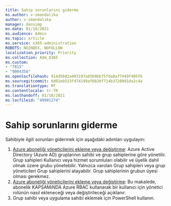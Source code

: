 ```yaml
---
title: Sahip sorunlarını giderme
ms.author: v-smandalika
author: v-smandalika
manager: dansimp
ms.date: 01/16/2021
ms.audience: Admin
ms.topic: article
ms.service: o365-administration
ROBOTS: NOINDEX, NOFOLLOW
localization_priority: Priority
ms.collection: Adm_O365
ms.custom:
- "7815"
- "9004358"
ms.openlocfilehash: 914d5682a403197a8569bb75fda8a77449f485f6
ms.sourcegitcommit: 6d02eb533fd74199af6b20f714b3720991da2c4a
ms.translationtype: MT
ms.contentlocale: tr-TR
ms.lasthandoff: 01/18/2021
ms.locfileid: "49901274"
---
```

# <a name="troubleshoot-owner-issues"></a>Sahip sorunlarını giderme

Sahibiyle ilgili sorunları gidermek için aşağıdaki adımları uygulayın:

1. [Azure aboneliği yöneticilerini ekleme veya değiştirme](https://docs.microsoft.com/azure/active-directory/fundamentals/active-directory-accessmanagement-managing-group-owners): Azure Active Directory (Azure AD) gruplarının sahibi ve grup sahiplerine göre yönetilir. Grup sahipleri Kullanıcı veya hizmet sorumluları olabilir ve üyelik dahil olmak üzere grubu yönetebilir. Yalnızca varolan Grup sahipleri veya grup yöneticileri Grup sahiplerini atayabilir. Grup sahiplerinin grubun üyesi olması gerekmez.
2. [Azure aboneliği yöneticilerini ekleme veya değiştirme](https://docs.microsoft.com/azure/cost-management-billing/manage/add-change-subscription-administrator): Bu makalede, abonelik KAPSAMıNDA Azure RBAC kullanarak bir kullanıcı için yönetici rolünün nasıl ekleneceği veya değiştirileceği açıklanır.
3. Grup sahibi veya uygulama sahibi eklemek için PowerShell kullanın.
